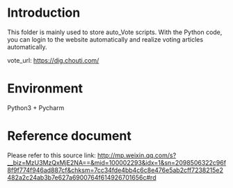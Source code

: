 # Introduction
This folder is mainly used to store auto_Vote scripts. With the Python code, you can login to the website automatically and realize voting articles automatically.

vote_url: https://dig.chouti.com/

# Environment
Python3 + Pycharm

# Reference document
Please refer to this source link: 
http://mp.weixin.qq.com/s?__biz=MzU3MzQxMjE2NA==&mid=100002293&idx=1&sn=2098506322c96f8f9f774f946ad887cf&chksm=7cc34fde4bb4c6c8e476e5ab2cff7238215e2482a2c24ab3b7e627a6900764f614926701656c#rd

